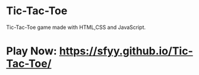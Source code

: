 # Tic-Tac-Toe
Tic-Tac-Toe game made with HTML,CSS and JavaScript.

# Play Now: https://sfyy.github.io/Tic-Tac-Toe/
